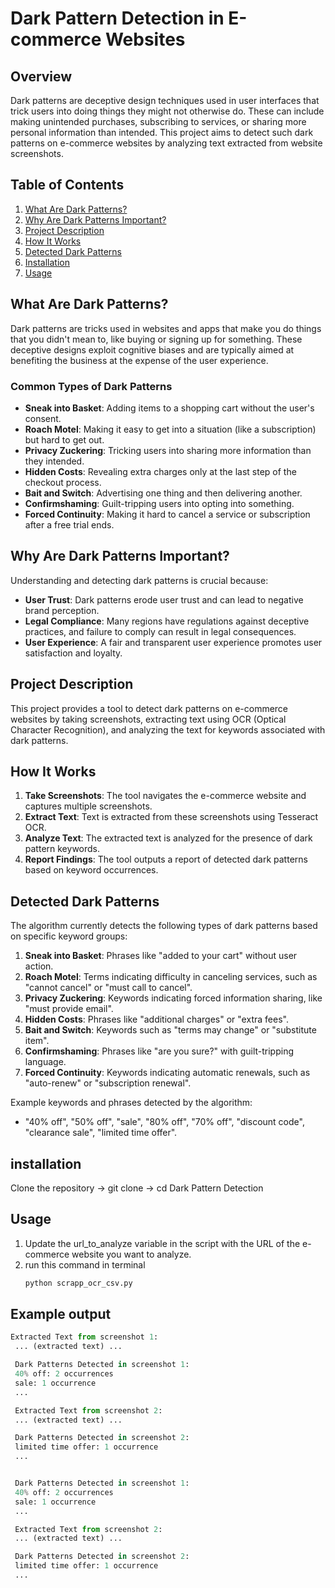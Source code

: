 # Dark Pattern Detection in E-commerce Websites

## Overview

Dark patterns are deceptive design techniques used in user interfaces that trick users into doing things they might not otherwise do. These can include making unintended purchases, subscribing to services, or sharing more personal information than intended. This project aims to detect such dark patterns on e-commerce websites by analyzing text extracted from website screenshots.

## Table of Contents

1. [What Are Dark Patterns?](#what-are-dark-patterns)
2. [Why Are Dark Patterns Important?](#why-are-dark-patterns-important)
3. [Project Description](#project-description)
4. [How It Works](#how-it-works)
5. [Detected Dark Patterns](#detected-dark-patterns)
6. [Installation](#installation)
7. [Usage](#usage)


## What Are Dark Patterns?

Dark patterns are tricks used in websites and apps that make you do things that you didn't mean to, like buying or signing up for something. These deceptive designs exploit cognitive biases and are typically aimed at benefiting the business at the expense of the user experience.

### Common Types of Dark Patterns

- **Sneak into Basket**: Adding items to a shopping cart without the user's consent.
- **Roach Motel**: Making it easy to get into a situation (like a subscription) but hard to get out.
- **Privacy Zuckering**: Tricking users into sharing more information than they intended.
- **Hidden Costs**: Revealing extra charges only at the last step of the checkout process.
- **Bait and Switch**: Advertising one thing and then delivering another.
- **Confirmshaming**: Guilt-tripping users into opting into something.
- **Forced Continuity**: Making it hard to cancel a service or subscription after a free trial ends.

## Why Are Dark Patterns Important?

Understanding and detecting dark patterns is crucial because:

- **User Trust**: Dark patterns erode user trust and can lead to negative brand perception.
- **Legal Compliance**: Many regions have regulations against deceptive practices, and failure to comply can result in legal consequences.
- **User Experience**: A fair and transparent user experience promotes user satisfaction and loyalty.

## Project Description

This project provides a tool to detect dark patterns on e-commerce websites by taking screenshots, extracting text using OCR (Optical Character Recognition), and analyzing the text for keywords associated with dark patterns.

## How It Works

1. **Take Screenshots**: The tool navigates the e-commerce website and captures multiple screenshots.
2. **Extract Text**: Text is extracted from these screenshots using Tesseract OCR.
3. **Analyze Text**: The extracted text is analyzed for the presence of dark pattern keywords.
4. **Report Findings**: The tool outputs a report of detected dark patterns based on keyword occurrences.

## Detected Dark Patterns

The algorithm currently detects the following types of dark patterns based on specific keyword groups:

1. **Sneak into Basket**: Phrases like "added to your cart" without user action.
2. **Roach Motel**: Terms indicating difficulty in canceling services, such as "cannot cancel" or "must call to cancel".
3. **Privacy Zuckering**: Keywords indicating forced information sharing, like "must provide email".
4. **Hidden Costs**: Phrases like "additional charges" or "extra fees".
5. **Bait and Switch**: Keywords such as "terms may change" or "substitute item".
6. **Confirmshaming**: Phrases like "are you sure?" with guilt-tripping language.
7. **Forced Continuity**: Keywords indicating automatic renewals, such as "auto-renew" or "subscription renewal".

Example keywords and phrases detected by the algorithm:
- "40% off", "50% off", "sale", "80% off", "70% off", "discount code", "clearance sale", "limited time offer".

## installation
Clone the repository
->  git clone 
-> cd Dark Pattern Detection

## Usage   
1. Update the url_to_analyze variable in the script with the URL of the e-commerce website you want    to  analyze.
2. run this command in terminal
   ```bash
   python scrapp_ocr_csv.py

## Example output   
   ```python 
   Extracted Text from screenshot 1:
    ... (extracted text) ...

    Dark Patterns Detected in screenshot 1:
    40% off: 2 occurrences
    sale: 1 occurrence
    ...

    Extracted Text from screenshot 2:
    ... (extracted text) ...

    Dark Patterns Detected in screenshot 2:
    limited time offer: 1 occurrence
    ...


    Dark Patterns Detected in screenshot 1:
    40% off: 2 occurrences
    sale: 1 occurrence
    ...

    Extracted Text from screenshot 2:
    ... (extracted text) ...

    Dark Patterns Detected in screenshot 2:
    limited time offer: 1 occurrence
    ...

   
